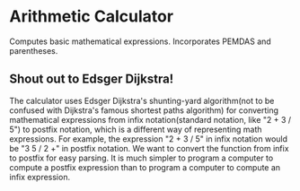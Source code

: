 # Arithmetic Calculator
Computes basic mathematical expressions. Incorporates PEMDAS and parentheses.

<h2>Shout out to Edsger Dijkstra!</h2>
The calculator uses Edsger Dijkstra's shunting-yard algorithm(not to be confused with Dijkstra's famous shortest paths algorithm)
for converting mathematical expressions from infix notation(standard notation, like "2 + 3 / 5") 
to postfix notation, which is a different way of representing math expressions. For example, the expression "2 + 3 / 5" in infix notation would be
"3 5 / 2 +" in postfix notation. We want to convert the function from infix to postfix for easy parsing. It is much simpler to program a computer to
compute a postfix expression than to program a computer to compute an infix expression.
